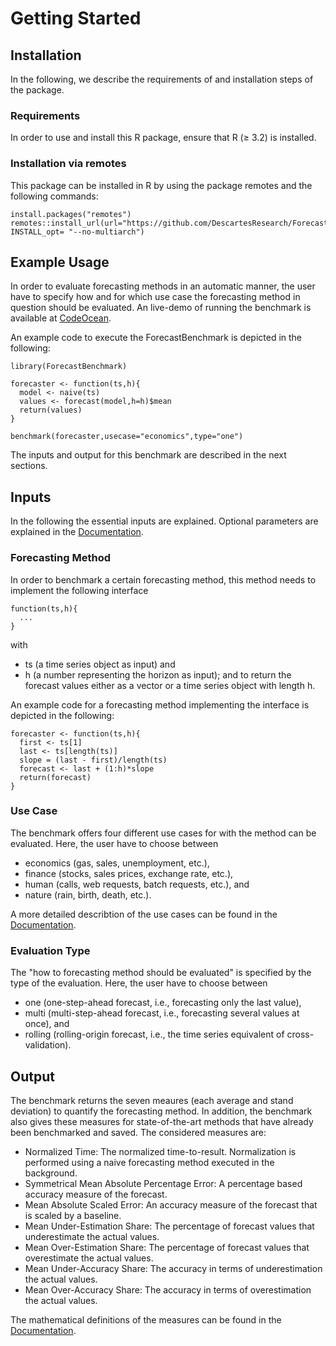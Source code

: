 # Getting Started

## Installation
In the following, we describe the requirements of and installation steps of the package. 

### Requirements
In order to use and install this R package, ensure that R (≥ 3.2) is installed.

### Installation via remotes
This package can be installed in R by using the package remotes and the following commands:

```
install.packages("remotes")
remotes::install_url(url="https://github.com/DescartesResearch/ForecastBenchmark/archive/master.zip", INSTALL_opt= "--no-multiarch")
```

## Example Usage
In order to evaluate forecasting methods in an automatic manner, the user have to specify how and for which use case the forecasting method in question should be evaluated. An live-demo of running the benchmark is available at [CodeOcean](https://doi.org/10.24433/CO.3240518.v1).

An example code to execute the ForecastBenchmark is depicted in the following:
```
library(ForecastBenchmark)

forecaster <- function(ts,h){
  model <- naive(ts)
  values <- forecast(model,h=h)$mean
  return(values)
}

benchmark(forecaster,usecase="economics",type="one")
```
The inputs and output for this benchmark are described in the next sections.

## Inputs

In the following the essential inputs are explained. Optional parameters are explained in the [Documentation](DOCUMENTATION.md#inputs-and-parameters). 

### Forecasting Method

In order to benchmark a certain forecasting method, this method needs to implement the following interface
```
function(ts,h){
  ...
}
```
with
* ts (a time series object as input) and
* h (a number representing the horizon as input);
and to return the forecast values either as a vector or a time series object with length h.

An example code for a forecasting method implementing the interface is depicted in the following:
```
forecaster <- function(ts,h){ 
  first <- ts[1]
  last <- ts[length(ts)]
  slope = (last - first)/length(ts)
  forecast <- last + (1:h)*slope
  return(forecast)
}
``` 

### Use Case
The benchmark offers four different use cases for with the method can be evaluated. Here, the user have to choose between
* economics (gas, sales, unemployment, etc.), 
* finance (stocks, sales prices, exchange rate, etc.),
* human (calls, web requests, batch requests, etc.), and
* nature (rain, birth, death, etc.).

A more detailed describtion of the use cases can be found in the [Documentation](DOCUMENTATION.md#use-cases). 

### Evaluation Type
The "how to forecasting method should be evaluated" is specified by the type of the evaluation. Here, the user have to choose between
* one (one-step-ahead forecast, i.e., forecasting only the last value), 
* multi (multi-step-ahead forecast, i.e., forecasting several values at once), and
* rolling (rolling-origin forecast, i.e., the time series equivalent of cross-validation). 

## Output
The benchmark returns the seven meaures (each average and stand deviation) to quantify the forecasting method. In addition, the benchmark also gives these measures for state-of-the-art methods that have already been benchmarked and saved. The considered measures are:
* Normalized Time: The normalized time-to-result. Normalization is performed using a naive forecasting method executed in the background.
* Symmetrical Mean Absolute Percentage Error: A percentage based accuracy measure of the forecast.
* Mean Absolute Scaled Error: An accuracy measure of the forecast that is scaled by a baseline.
* Mean Under-Estimation Share: The percentage of forecast values that underestimate the actual values.
* Mean Over-Estimation Share: The percentage of forecast values that overestimate the actual values.
* Mean Under-Accuracy Share: The accuracy in terms of underestimation the actual values.
* Mean Over-Accuracy Share: The accuracy in terms of overestimation the actual values.

The mathematical definitions of the measures can be found in the [Documentation](DOCUMENTATION.md#measures). 
